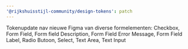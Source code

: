 ```yaml
---
'@rijkshuisstijl-community/design-tokens': patch
---
```

Tokenupdate nav nieuwe Figma van diverse formelementen: Checkbox, Form Field, Form field Description, Form Field Error Message, Form Field Label, Radio Butoon, Select, Text Area, Text Input

